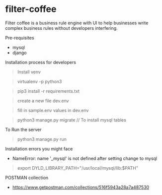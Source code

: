 # filter-coffee
Filter coffee is a business rule engine with UI to help businesses write complex business rules without developers interfering. 


Pre-requisites
- mysql 
- django 


Installation process for developers

> Install venv 

> virtualenv -p python3

> pip3 install -r requirements.txt 

> create a new file dev.env 

> fill in sample.env values in dev.env

> python3 manage.py migrate // To install mysql tables 

To Run the server 

> python3 manage.py run 

Installation errors you might face 

- NameError: name '_mysql' is not defined after setting change to mysql

> export DYLD_LIBRARY_PATH="/usr/local/mysql/lib:$PATH"



POSTMAN collection 
- https://www.getpostman.com/collections/516f5943a28a7a487530
